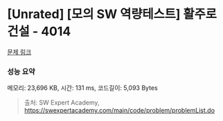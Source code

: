 # [Unrated] [모의 SW 역량테스트] 활주로 건설 - 4014 

[문제 링크](https://swexpertacademy.com/main/code/problem/problemDetail.do?contestProbId=AWIeW7FakkUDFAVH) 

### 성능 요약

메모리: 23,696 KB, 시간: 131 ms, 코드길이: 5,093 Bytes



> 출처: SW Expert Academy, https://swexpertacademy.com/main/code/problem/problemList.do